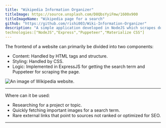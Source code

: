 ```yaml
---
title: "Wikipedia Information Organizer"
titleImage: https://source.unsplash.com/D8QbsYyiFmw/1600x900
titleImageName: "Wikipedia page for a search"
github: "https://github.com/rishi003/Wiki-Information-Organizer"
description: "A simple application developed in NodeJS which scrapes down a Wikipedia page and extracts out all the images and useful links to external sources."
technologies:["NodeJS","Express","Puppeteer","Materialize CSS"]
---
```


The frontend of a website can primarily be divided into two components:

- Content: Handled by HTML tags and structure.
- Styling: Handled by CSS.
- Logic: Implemented in ExpressJS for getting the search term and Puppeteer for scraping the page.



![An image of Wikipedia website.](https://source.unsplash.com/D8QbsYyiFmw/1600x900)



---

Where can it be used:

- Researching for a project or topic.
- Quickly fetching important images for a search term.
- Rare external links that point to sources not ranked or optimized for SEO.

---


